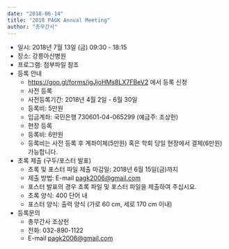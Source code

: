 ```yaml
---
date: "2018-06-14"
title: "2018 PAGK Annual Meeting"
author: "총무간사"
---
```


- 일시: 2018년 7월 13일 (금) 09:30 - 18:15
- 장소: 강릉아산병원
- 프로그램: 첨부파일 참조
- 등록 안내
    - https://goo.gl/forms/igJjoHMs8LX7FBeV2 에서 등록 신청
    - 사전 등록
    - 사전등록기간: 2018년 4월 2일 - 6월 30일
    - 등록비: 5만원
    - 입금계좌: 국민은행 730601-04-065299 (예금주: 조상헌)
    - 현장 등록
    - 등록비: 6만원
    - 등록비는 사전 등록 후 계좌이체(5만원) 혹은 학회 당일 현장에서 결제(6만원) 가능합니다.
- 초록 제출 (구두/포스터 발표)
    - 초록 및 포스터 파일 제출 마감일: 2018년 6월 15일(금)까지
    - 제출 방법: E-mail pagk2006@gmail.com
    - 포스터 발표의 경우 초록 파일 및 포스터 파일을 제출하여 주십시요.
    - 초록 양식: 400 단어 내
    - 포스터 양식: 출력 양식 (가로 60 cm, 세로 170 cm 이내)
- 등록문의
    - 총무간사 조상헌
    - 전화: 032-890-1122
    - E-mail pagk2006@gmail.com
